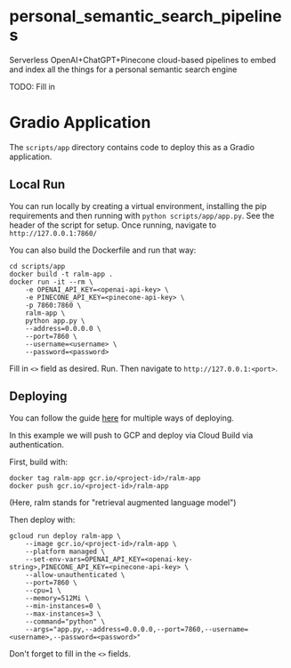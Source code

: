 # personal_semantic_search_pipelines
Serverless OpenAI+ChatGPT+Pinecone cloud-based pipelines to embed and index all the things for a personal semantic search engine

TODO: Fill in

# Gradio Application

The `scripts/app` directory contains code to deploy this as a Gradio application.

## Local Run
You can run locally by creating a virtual environment, installing the pip requirements
and then running with `python scripts/app/app.py`. See the header of the script
for setup. Once running, navigate to `http://127.0.0.1:7860/`

You can also build the Dockerfile and run that way:

```
cd scripts/app
docker build -t ralm-app .
docker run -it --rm \
    -e OPENAI_API_KEY=<openai-api-key> \
    -e PINECONE_API_KEY=<pinecone-api-key> \
    -p 7860:7860 \
    ralm-app \
    python app.py \
    --address=0.0.0.0 \
    --port=7860 \
    --username=<username> \
    --password=<password>
```
Fill in `<>` field as desired. Run. Then navigate to `http://127.0.0.1:<port>`.

## Deploying

You can follow the guide [here](https://medium.com/@tszumowski/vocaltales-going-the-extra-mile-adventures-in-deploying-a-chatgpt-openai-app-the-hard-way-b566d1bbc6fa)
for multiple ways of deploying.

In this example we will push to GCP and deploy via Cloud Build via authentication.

First, build with:
```
docker tag ralm-app gcr.io/<project-id>/ralm-app
docker push gcr.io/<project-id>/ralm-app
```

(Here, ralm stands for "retrieval augmented language model")

Then deploy with:
```
gcloud run deploy ralm-app \
    --image gcr.io/<project-id>/ralm-app \
    --platform managed \
    --set-env-vars=OPENAI_API_KEY=<openai-key-string>,PINECONE_API_KEY=<pinecone-api-key> \
    --allow-unauthenticated \
    --port=7860 \
    --cpu=1 \
    --memory=512Mi \
    --min-instances=0 \
    --max-instances=3 \
    --command="python" \
    --args="app.py,--address=0.0.0.0,--port=7860,--username=<username>,--password=<password>"
```

Don't forget to fill in the `<>` fields.